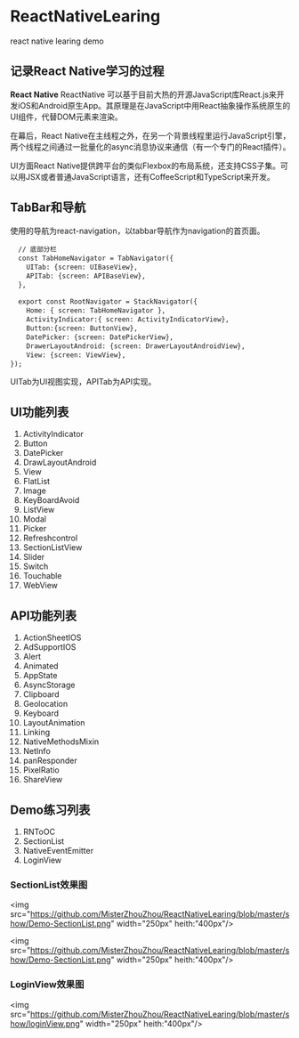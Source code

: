 # ReactNativeLearing
react native learing demo

## 记录React Native学习的过程

**React Native** ReactNative 可以基于目前大热的开源JavaScript库React.js来开发iOS和Android原生App。其原理是在JavaScript中用React抽象操作系统原生的UI组件，代替DOM元素来渲染。

在幕后，React Native在主线程之外，在另一个背景线程里运行JavaScript引擎，两个线程之间通过一批量化的async消息协议来通信（有一个专门的React插件）。

UI方面React Native提供跨平台的类似Flexbox的布局系统，还支持CSS子集。可以用JSX或者普通JavaScript语言，还有CoffeeScript和TypeScript来开发。

## TabBar和导航
使用的导航为react-navigation，以tabbar导航作为navigation的首页面。

```
  // 底部分栏
  const TabHomeNavigator = TabNavigator({
    UITab: {screen: UIBaseView},
    APITab: {screen: APIBaseView},
  },
```

```
  export const RootNavigator = StackNavigator({
    Home: { screen: TabHomeNavigator },
    ActivityIndicator:{ screen: ActivityIndicatorView},
    Button:{screen: ButtonView},
    DatePicker: {screen: DatePickerView},
    DrawerLayoutAndroid: {screen: DrawerLayoutAndroidView},
    View: {screen: ViewView},
});
```
UITab为UI视图实现，APITab为API实现。

## UI功能列表

1. ActivityIndicator
2. Button
3. DatePicker
4. DrawLayoutAndroid
5. View
6. FlatList
7. Image
8. KeyBoardAvoid
9. ListView
10. Modal
11. Picker
12. Refreshcontrol
13. SectionListView
14. Slider
15. Switch
16. Touchable
17. WebView


## API功能列表
1. ActionSheetIOS
2. AdSupportIOS
3. Alert
4. Animated
5. AppState
6. AsyncStorage
7. Clipboard
8. Geolocation
9. Keyboard
10. LayoutAnimation
11. Linking
12. NativeMethodsMixin
13. NetInfo
14. panResponder
15. PixelRatio
16. ShareView


## Demo练习列表
1. RNToOC
2. SectionList
3. NativeEventEmitter
4. LoginView

### SectionList效果图

<img src="https://github.com/MisterZhouZhou/ReactNativeLearing/blob/master/show/Demo-SectionList.png" width="250px" heith:"400px"/>

<img src="https://github.com/MisterZhouZhou/ReactNativeLearing/blob/master/show/Demo-SectionList.png" width="250px" heith:"400px"/>

### LoginView效果图
<img src="https://github.com/MisterZhouZhou/ReactNativeLearing/blob/master/show/loginView.png" width="250px" heith:"400px"/>

